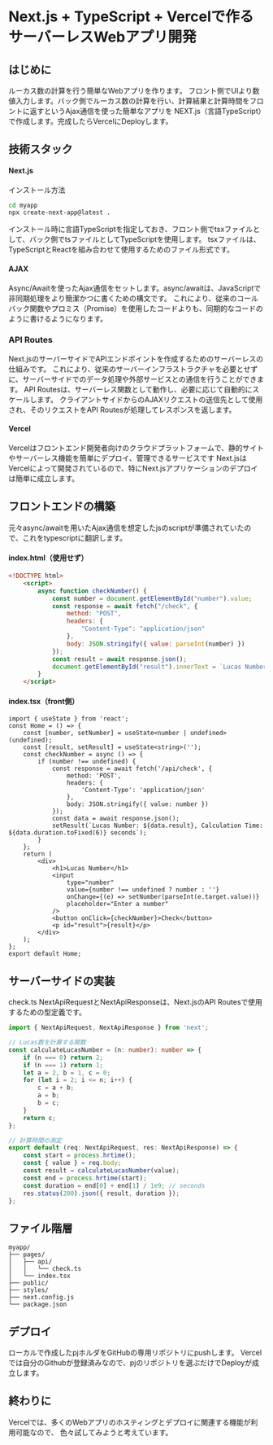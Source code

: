 # Next.js + TypeScript + Vercelで作るサーバーレスWebアプリ開発

## はじめに

ルーカス数の計算を行う簡単なWebアプリを作ります。
フロント側でUIより数値入力します。バック側でルーカス数の計算を行い、計算結果と計算時間をフロントに返すというAjax通信を使った簡単なアプリを
NEXT.js（言語TypeScript）で作成します。完成したらVercelにDeployします。


## 技術スタック

#### Next.js
インストール方法
 ```bash
cd myapp
npx create-next-app@latest .
``` 
インストール時に言語TypeScriptを指定しておき、フロント側でtsxファイルとして、バック側でtsファイルとしてTypeScriptを使用します。
tsxファイルは、TypeScriptとReactを組み合わせて使用するためのファイル形式です。
  
#### AJAX
Async/Awaitを使ったAjax通信をセットします。async/awaitは、JavaScriptで非同期処理をより簡潔かつに書くための構文です。
これにより、従来のコールバック関数やプロミス（Promise）を使用したコードよりも、同期的なコードのように書けるようになります。

### API Routes
Next.jsのサーバーサイドでAPIエンドポイントを作成するためのサーバーレスの仕組みです。
これにより、従来のサーバーインフラストラクチャを必要とせずに、サーバーサイドでのデータ処理や外部サービスとの通信を行うことができます。
API Routesは、サーバーレス関数として動作し、必要に応じて自動的にスケールします。
クライアントサイドからのAJAXリクエストの送信先として使用され、そのリクエストをAPI Routesが処理してレスポンスを返します。

#### Vercel
Vercelはフロントエンド開発者向けのクラウドプラットフォームで、静的サイトやサーバーレス機能を簡単にデプロイ、管理できるサービスです
Next.jsはVercelによって開発されているので、特にNext.jsアプリケーションのデプロイは簡単に成立します。


## フロントエンドの構築

元々async/awaitを用いたAjax通信を想定したjsのscriptが準備されていたので、これをtypescriptに翻訳します。
#### index.html（使用せず）
```html
<!DOCTYPE html>
    <script>
        async function checkNumber() {
            const number = document.getElementById("number").value;
            const response = await fetch("/check", {
                method: "POST",
                headers: {
                    "Content-Type": "application/json"
                },
                body: JSON.stringify({ value: parseInt(number) })
            });
            const result = await response.json();
            document.getElementById("result").innerText = `Lucas Number: ${result.result}, Calculation Time: ${result.duration.toFixed(6)} seconds`;
        }
    </script>

```
#### index.tsx（front側）
```tsx
import { useState } from 'react';
const Home = () => {
    const [number, setNumber] = useState<number | undefined>(undefined);
    const [result, setResult] = useState<string>('');
    const checkNumber = async () => {
        if (number !== undefined) {
            const response = await fetch('/api/check', {
                method: 'POST',
                headers: {
                    'Content-Type': 'application/json'
                },
                body: JSON.stringify({ value: number })
            });
            const data = await response.json();
            setResult(`Lucas Number: ${data.result}, Calculation Time: ${data.duration.toFixed(6)} seconds`);
        }
    };
    return (
        <div>
            <h1>Lucas Number</h1>
            <input
                type="number"
                value={number !== undefined ? number : ''}
                onChange={(e) => setNumber(parseInt(e.target.value))}
                placeholder="Enter a number"
            />
            <button onClick={checkNumber}>Check</button>
            <p id="result">{result}</p>
        </div>
    );
};
export default Home;

```
##  サーバーサイドの実装
check.ts
NextApiRequestとNextApiResponseは、Next.jsのAPI Routesで使用するための型定義です。
```ts
import { NextApiRequest, NextApiResponse } from 'next';

// Lucas数を計算する関数
const calculateLucasNumber = (n: number): number => {
    if (n === 0) return 2;
    if (n === 1) return 1;
    let a = 2, b = 1, c = 0;
    for (let i = 2; i <= n; i++) {
        c = a + b;
        a = b;
        b = c;
    }
    return c;
};

// 計算時間の測定
export default (req: NextApiRequest, res: NextApiResponse) => {
    const start = process.hrtime();
    const { value } = req.body;
    const result = calculateLucasNumber(value);
    const end = process.hrtime(start);
    const duration = end[0] + end[1] / 1e9; // seconds
    res.status(200).json({ result, duration });
};

```
## ファイル階層
```text
myapp/
├── pages/
│   ├── api/
│   │   └── check.ts
│   └── index.tsx
├── public/
├── styles/
├── next.config.js
└── package.json
```

## デプロイ

ローカルで作成したpjホルダをGitHubの専用リポジトリにpushします。
Vercelでは自分のGithubが登録済みなので、pjのリポジトリを選ぶだけでDeployが成立します。

## 終わりに
Vercelでは、多くのWebアプリのホスティングとデプロイに関連する機能が利用可能なので、
色々試してみようと考えています。





